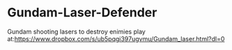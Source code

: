 # Gundam-Laser-Defender
Gundam shooting lasers to destroy enimies
play at:https://www.dropbox.com/s/ub5pqgi397ugvmu/Gundam_laser.html?dl=0

